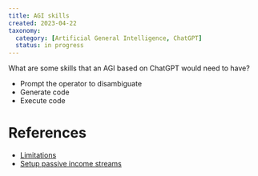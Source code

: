 ```yaml
---
title: AGI skills
created: 2023-04-22
taxonomy:
  category: [Artificial General Intelligence, ChatGPT]
  status: in progress
---
```


What are some skills that an AGI based on ChatGPT would need to have?

* Prompt the operator to disambiguate
* Generate code
* Execute code

# References
* [Limitations](../limitations/article.md)
* [Setup passive income streams](../setup-passive-income-streams/article.md)
